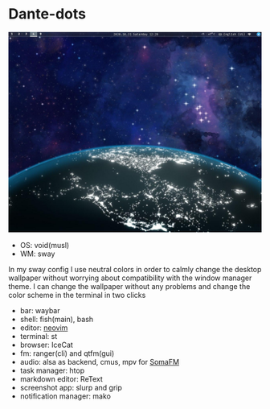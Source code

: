 # Dante-dots



![](./screen.png)

- OS: void(musl)
- WM: sway


In my sway config I use neutral colors in order to calmly change the desktop wallpaper without worrying about compatibility with the window manager theme.
I can change the wallpaper without any problems and change the color scheme in the terminal in two clicks


- bar: waybar
- shell: fish(main), bash
- editor: [neovim](https://github.com/jdhao/minimal_vim)
- terminal: st
- browser: IceCat
- fm: ranger(cli) and qtfm(gui)
- audio: alsa as backend, cmus, mpv for [SomaFM](https://github.com/MS3FGX/SomaFM)
- task manager: htop
- markdown editor: ReText
- screenshot app: slurp and grip
- notification manager: mako
